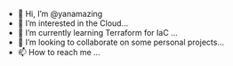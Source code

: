 - 👋 Hi, I’m @yanamazing
- 👀 I’m interested in the Cloud...
- 🌱 I’m currently learning Terraform for IaC ...
- 💞️ I’m looking to collaborate on some personal projects...
- 📫 How to reach me ...

<!---
yanamazing/yanamazing is a ✨ special ✨ repository because its `README.md` (this file) appears on your GitHub profile.
You can click the Preview link to take a look at your changes.
--->
